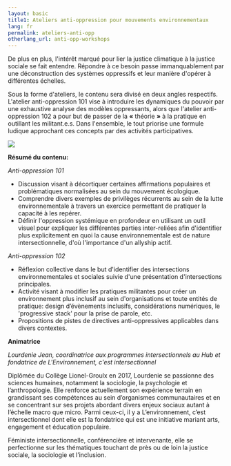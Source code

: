 ```yaml
---
layout: basic
title1: Ateliers anti-oppression pour mouvements environnementaux 
lang: fr
permalink: ateliers-anti-opp
otherlang_url: anti-opp-workshops
---
```

De plus en plus, l'intérêt marqué pour lier la justice climatique à la justice sociale se fait entendre. Répondre à ce besoin passe immanquablement par une déconstruction des systèmes oppressifs et leur manière d'opérer à différentes échelles. 

Sous la forme d'ateliers, le contenu sera divisé en deux angles respectifs. L'atelier anti-oppression 101 vise à introduire les dynamiques du pouvoir par une exhaustive analyse des modèles oppressants, alors que l'atelier anti-oppression 102 a pour but de passer de la **«** théorie​​​​​​​ **»** à la pratique en outillant les militant.e.s. Dans l'ensemble, le tout priorise une formule ludique approchant ces concepts par des activités participatives. 

![](/media/anti-opp-slide.png)

**Résumé du contenu:**

*Anti-oppression 101* 

* Discussion visant à décortiquer certaines affirmations populaires et problématiques normalisées au sein du mouvement écologique.
* Comprendre divers exemples de privilèges récurrents au sein de la lutte environnementale à travers un exercice permettant de pratiquer la capacité à les repérer. 
* Définir l'oppression systémique en profondeur en utilisant un outil visuel pour expliquer les différentes parties inter-reliées afin d'identifier plus explicitement en quoi la cause environnementale est de nature intersectionnelle, d'où l'importance d'un allyship actif.

*Anti-oppression 102*

* Réflexion collective dans le but d'identifier des intersections environnementales et sociales suivie d'une présentation d'intersections principales.
* Activité visant à modifier les pratiques militantes pour créer un environnement plus inclusif au sein d'organisations et toute entités de pratique: design d’évènements inclusifs, considérations numériques, le 'progressive stack' pour la prise de parole, etc.
* Propositions de pistes de directives anti-oppressives applicables dans divers contextes.

**Animatrice**

*Lourdenie Jean, coordinatrice aux programmes intersectionnels au Hub et fondatrice de L'Environnement, c'est intersectionnel*

Diplômée du Collège Lionel-Groulx en 2017, Lourdenie se passionne des sciences humaines, notamment la sociologie, la psychologie et l’anthropologie. Elle renforce actuellement son expérience terrain en grandissant ses compétences au sein d’organismes communautaires et en se concentrant sur ses projets abordant divers enjeux sociaux autant à l’échelle macro que micro. Parmi ceux-ci, il y a L’environnement, c’est intersectionnel dont elle est la fondatrice qui est une initiative mariant arts, engagement et éducation populaire.

Féministe intersectionnelle, conférencière et intervenante, elle se perfectionne sur les thématiques touchant de près ou de loin la justice sociale, la sociologie et l’inclusion.